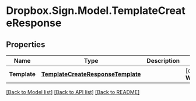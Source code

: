 # Dropbox.Sign.Model.TemplateCreateResponse

## Properties

Name | Type | Description | Notes
------------ | ------------- | ------------- | -------------
**Template** | [**TemplateCreateResponseTemplate**](TemplateCreateResponseTemplate.md) |    | [optional] **Warnings** | [**List&lt;WarningResponse&gt;**](WarningResponse.md) |  A list of warnings.  | [optional] 

[[Back to Model list]](../README.md#documentation-for-models) [[Back to API list]](../README.md#documentation-for-api-endpoints) [[Back to README]](../README.md)

